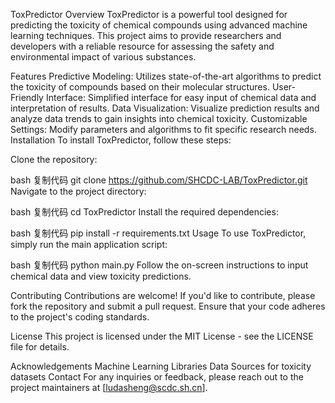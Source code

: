 ToxPredictor
Overview
ToxPredictor is a powerful tool designed for predicting the toxicity of chemical compounds using advanced machine learning techniques. This project aims to provide researchers and developers with a reliable resource for assessing the safety and environmental impact of various substances.

Features
Predictive Modeling: Utilizes state-of-the-art algorithms to predict the toxicity of compounds based on their molecular structures.
User-Friendly Interface: Simplified interface for easy input of chemical data and interpretation of results.
Data Visualization: Visualize prediction results and analyze data trends to gain insights into chemical toxicity.
Customizable Settings: Modify parameters and algorithms to fit specific research needs.
Installation
To install ToxPredictor, follow these steps:

Clone the repository:

bash
复制代码
git clone https://github.com/SHCDC-LAB/ToxPredictor.git
Navigate to the project directory:

bash
复制代码
cd ToxPredictor
Install the required dependencies:

bash
复制代码
pip install -r requirements.txt
Usage
To use ToxPredictor, simply run the main application script:

bash
复制代码
python main.py
Follow the on-screen instructions to input chemical data and view toxicity predictions.

Contributing
Contributions are welcome! If you'd like to contribute, please fork the repository and submit a pull request. Ensure that your code adheres to the project's coding standards.

License
This project is licensed under the MIT License - see the LICENSE file for details.

Acknowledgements
Machine Learning Libraries
Data Sources for toxicity datasets
Contact
For any inquiries or feedback, please reach out to the project maintainers at [ludasheng@scdc.sh.cn].

